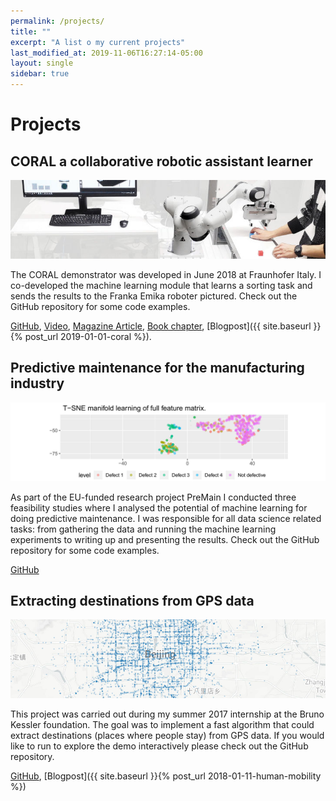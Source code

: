 ```yaml
---
permalink: /projects/
title: ""
excerpt: "A list o my current projects"
last_modified_at: 2019-11-06T16:27:14-05:00
layout: single
sidebar: true
---
```

# Projects

## CORAL a collaborative robotic assistant learner

![jpg](/assets/images/projects/coral_teaser.jpg)

The CORAL demonstrator was developed in June 2018 at Fraunhofer Italy. I
co-developed the machine learning module that learns a sorting task and sends
the results to the Franka Emika roboter pictured. Check out the GitHub
repository for some code examples.

[GitHub](https://github.com/sebastianbertoli-portfolio/coral-public),
[Video](/assets/videos/coral.gif),
[Magazine Article](/assets/documents/coral_magazine.pdf), 
[Book chapter](/assets/documents/coral_bookchapter.pdf),
[Blogpost]({{ site.baseurl }}{% post_url 2019-01-01-coral %}).

## Predictive maintenance for the manufacturing industry

![jpg](/assets/images/projects/premain_teaser.jpg)

As part of the EU-funded research project PreMain I conducted three feasibility
studies where I analysed the potential of machine learning for doing predictive
maintenance. I was responsible for all data science related tasks: from
gathering the data and running the machine learning experiments to writing up
and presenting the results. Check out the GitHub repository for some code
examples.

[GitHub](https://github.com/sebastianbertoli-portfolio/premain-public)

## Extracting destinations from GPS data

![jpg](/assets/images/projects/readme_teaser.jpg)

This project was carried out during my summer 2017 internship at the Bruno
Kessler foundation. The goal was to implement a fast algorithm that could
extract destinations (places where people stay) from GPS data. If you would
like to run to explore the demo interactively please check out the GitHub
repository.

[GitHub](https://github.com/sebastianbertoli/Github-internship_human_mobility), 
[Blogpost]({{ site.baseurl }}{% post_url 2018-01-11-human-mobility %})
